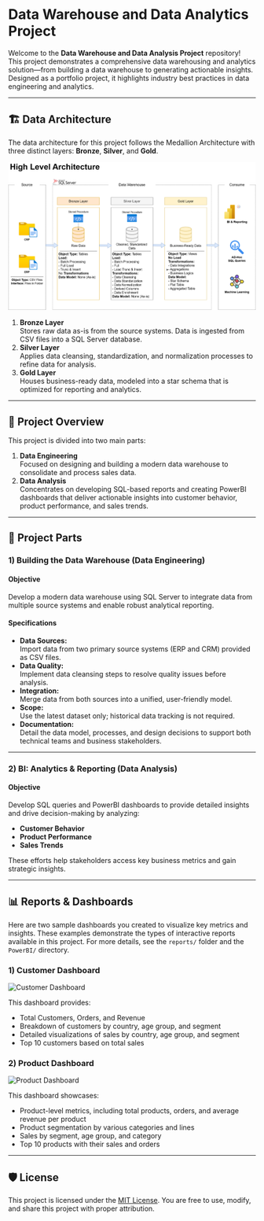 # Data Warehouse and Data Analytics Project

Welcome to the **Data Warehouse and Data Analysis Project** repository!  
This project demonstrates a comprehensive data warehousing and analytics solution—from building a data warehouse to generating actionable insights. Designed as a portfolio project, it highlights industry best practices in data engineering and analytics.

---

## 🏗️ Data Architecture

The data architecture for this project follows the Medallion Architecture with three distinct layers: **Bronze**, **Silver**, and **Gold**.

![Data Architecture](Data%20Warehouse/documents/data_architecture.png)

1. **Bronze Layer**  
   Stores raw data as-is from the source systems. Data is ingested from CSV files into a SQL Server database.
2. **Silver Layer**  
   Applies data cleansing, standardization, and normalization processes to refine data for analysis.
3. **Gold Layer**  
   Houses business-ready data, modeled into a star schema that is optimized for reporting and analytics.

---

## 📖 Project Overview

This project is divided into two main parts:

1. **Data Engineering**  
   Focused on designing and building a modern data warehouse to consolidate and process sales data.
2. **Data Analysis**  
   Concentrates on developing SQL-based reports and creating PowerBI dashboards that deliver actionable insights into customer behavior, product performance, and sales trends.

---

## 🚀 Project Parts

### 1) Building the Data Warehouse (Data Engineering)

#### Objective
Develop a modern data warehouse using SQL Server to integrate data from multiple source systems and enable robust analytical reporting.

#### Specifications
- **Data Sources:**  
  Import data from two primary source systems (ERP and CRM) provided as CSV files.
- **Data Quality:**  
  Implement data cleansing steps to resolve quality issues before analysis.
- **Integration:**  
  Merge data from both sources into a unified, user-friendly model.
- **Scope:**  
  Use the latest dataset only; historical data tracking is not required.
- **Documentation:**  
  Detail the data model, processes, and design decisions to support both technical teams and business stakeholders.

---

### 2) BI: Analytics & Reporting (Data Analysis)

#### Objective
Develop SQL queries and PowerBI dashboards to provide detailed insights and drive decision-making by analyzing:

- **Customer Behavior**
- **Product Performance**
- **Sales Trends**

These efforts help stakeholders access key business metrics and gain strategic insights.

---

## 📊 Reports & Dashboards

Here are two sample dashboards you created to visualize key metrics and insights. These examples demonstrate the types of interactive reports available in this project. For more details, see the `reports/` folder and the `PowerBI/` directory.

### 1) Customer Dashboard

![Customer Dashboard](./reports/CustomerDashboard.png)

This dashboard provides:
- Total Customers, Orders, and Revenue
- Breakdown of customers by country, age group, and segment
- Detailed visualizations of sales by country, age group, and segment
- Top 10 customers based on total sales

### 2) Product Dashboard

![Product Dashboard](./reports/ProductDashboard.png)

This dashboard showcases:
- Product-level metrics, including total products, orders, and average revenue per product
- Product segmentation by various categories and lines
- Sales by segment, age group, and category
- Top 10 products with their sales and orders

---

## 🛡️ License

This project is licensed under the [MIT License](LICENSE). You are free to use, modify, and share this project with proper attribution.
